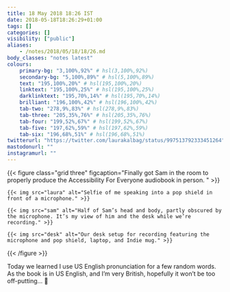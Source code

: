 ```yaml
---
title: 18 May 2018 18:26 IST
date: 2018-05-18T18:26:29+01:00
tags: []
categories: []
visibility: ["public"]
aliases:
    - /notes/2018/05/18/18/26.md
body_classes: "notes latest"
colours:
    primary-bg: "3,100%,92%" # hsl(3,100%,92%)
    secondary-bg: "5,100%,89%" # hsl(5,100%,89%)
    text: "195,100%,20%" # hsl(195,100%,20%)
    linktext: "195,100%,25%" # hsl(195,100%,25%)
    darklinktext: "195,70%,14%" # hsl(195,70%,14%)
    brilliant: "196,100%,42%" # hsl(196,100%,42%)
    tab-two: "278,9%,83%" # hsl(278,9%,83%)
    tab-three: "205,35%,76%" # hsl(205,35%,76%)
    tab-four: "199,52%,67%" # hsl(199,52%,67%)
    tab-five: "197,62%,59%" # hsl(197,62%,59%)
    tab-six: "196,68%,51%" # hsl(196,68%,51%)
twitterurl: "https://twitter.com/laurakalbag/status/997513792333451264"
mastodonurl: ""
instagramurl: ""
---
```


{{< figure class="grid three" figcaption="Finally got Sam in the room to properly produce the Accessibility For Everyone audiobook in person. " >}}

    {{< img src="laura" alt="Selfie of me speaking into a pop shield in front of a microphone." >}}

    {{< img src="sam" alt="Half of Sam’s head and body, partly obscured by the microphone. It’s my view of him and the desk while we’re recording." >}}

    {{< img src="desk" alt="Our desk setup for recording featuring the microphone and pop shield, laptop, and Indie mug." >}}

{{< /figure >}}

Today we learned I use US English pronunciation for a few random words. As the book is in US English, and I’m very British, hopefully it won’t be too off-putting… 😬
